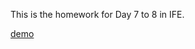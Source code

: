 This is the homework for Day 7 to 8 in IFE. 

[demo](http://htmlpreview.github.io/?https://github.com/Line0o0/BaiduFrontEndAcademy-HW/blob/master/HW/Day7to8/index.html)